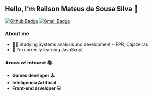 ## Hello, I'm Railson Mateus de Sousa Silva  👋

[![Github Badge](https://img.shields.io/badge/-Github-000?style=flat-square&logo=Github&logoColor=white&link=https://github.com/Railson-Mateus)](https://github.com/Railson-Mateus)
[![Gmail Badge](https://img.shields.io/badge/-Gmail-c14438?style=flat-square&logo=Gmail&logoColor=white&link=mailto:Railson:seu_email)](mailto:raylsomatheus@hotmail.com)

### About me
* :man_student: Studying Systems analysis and development  - IFPB, Cajazeiras
* :book: I'm currently learning JavaScript

### Areas of interest :books:
* __Games developer__ :joystick:
* __Inteligencia Artificial__
* __Front-end developer__ :computer:
